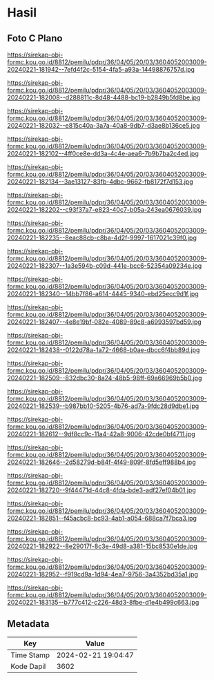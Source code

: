 # Hasil

## Foto C Plano

https://sirekap-obj-formc.kpu.go.id/8812/pemilu/pdpr/36/04/05/20/03/3604052003009-20240221-181942--7efd4f2c-5154-4fa5-a93a-14498876757d.jpg

https://sirekap-obj-formc.kpu.go.id/8812/pemilu/pdpr/36/04/05/20/03/3604052003009-20240221-182008--d288811c-8d48-4488-bc19-b2849b5fd8be.jpg

https://sirekap-obj-formc.kpu.go.id/8812/pemilu/pdpr/36/04/05/20/03/3604052003009-20240221-182032--e815c40a-3a7a-40a8-9db7-d3ae8b136ce5.jpg

https://sirekap-obj-formc.kpu.go.id/8812/pemilu/pdpr/36/04/05/20/03/3604052003009-20240221-182102--4ff0ce8e-dd3a-4c4e-aea6-7b9b7ba2c4ed.jpg

https://sirekap-obj-formc.kpu.go.id/8812/pemilu/pdpr/36/04/05/20/03/3604052003009-20240221-182134--3ae13127-83fb-4dbc-9662-fb8172f7d153.jpg

https://sirekap-obj-formc.kpu.go.id/8812/pemilu/pdpr/36/04/05/20/03/3604052003009-20240221-182202--c93f37a7-e823-40c7-b05a-243ea0676039.jpg

https://sirekap-obj-formc.kpu.go.id/8812/pemilu/pdpr/36/04/05/20/03/3604052003009-20240221-182235--8eac88cb-c8ba-4d2f-9997-1617021c39f0.jpg

https://sirekap-obj-formc.kpu.go.id/8812/pemilu/pdpr/36/04/05/20/03/3604052003009-20240221-182307--1a3e594b-c09d-441e-bcc6-52354a09234e.jpg

https://sirekap-obj-formc.kpu.go.id/8812/pemilu/pdpr/36/04/05/20/03/3604052003009-20240221-182340--14bb7f86-a614-4445-9340-ebd25ecc9d1f.jpg

https://sirekap-obj-formc.kpu.go.id/8812/pemilu/pdpr/36/04/05/20/03/3604052003009-20240221-182407--4e8e19bf-082e-4089-89c8-a6993597bd59.jpg

https://sirekap-obj-formc.kpu.go.id/8812/pemilu/pdpr/36/04/05/20/03/3604052003009-20240221-182438--0122d78a-1a72-4668-b0ae-dbcc6f4bb89d.jpg

https://sirekap-obj-formc.kpu.go.id/8812/pemilu/pdpr/36/04/05/20/03/3604052003009-20240221-182509--832dbc30-8a24-48b5-98ff-69a66969b5b0.jpg

https://sirekap-obj-formc.kpu.go.id/8812/pemilu/pdpr/36/04/05/20/03/3604052003009-20240221-182539--b987bb10-5205-4b76-ad7a-9fdc28d9dbe1.jpg

https://sirekap-obj-formc.kpu.go.id/8812/pemilu/pdpr/36/04/05/20/03/3604052003009-20240221-182612--9df8cc9c-11a4-42a8-9006-42cde0bf4711.jpg

https://sirekap-obj-formc.kpu.go.id/8812/pemilu/pdpr/36/04/05/20/03/3604052003009-20240221-182646--2d58279d-b84f-4f49-809f-8fd5eff988b4.jpg

https://sirekap-obj-formc.kpu.go.id/8812/pemilu/pdpr/36/04/05/20/03/3604052003009-20240221-182720--9f44471d-44c8-4fda-bde3-adf27ef04b01.jpg

https://sirekap-obj-formc.kpu.go.id/8812/pemilu/pdpr/36/04/05/20/03/3604052003009-20240221-182851--f45acbc8-bc93-4ab1-a054-688ca7f7bca3.jpg

https://sirekap-obj-formc.kpu.go.id/8812/pemilu/pdpr/36/04/05/20/03/3604052003009-20240221-182922--8e29017f-8c3e-49d8-a381-15bc8530e1de.jpg

https://sirekap-obj-formc.kpu.go.id/8812/pemilu/pdpr/36/04/05/20/03/3604052003009-20240221-182952--f919cd9a-1d94-4ea7-9756-3a4352bd35a1.jpg

https://sirekap-obj-formc.kpu.go.id/8812/pemilu/pdpr/36/04/05/20/03/3604052003009-20240221-183135--b777c412-c226-48d3-8fbe-d1e4b499c663.jpg


## Metadata

| Key        | Value               |
| ---------- | ------------------- |
| Time Stamp | 2024-02-21 19:04:47 |
| Kode Dapil | 3602                |



